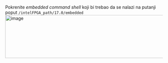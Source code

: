 Pokrenite *embedded command shell* koji bi trebao da se nalazi na putanji poput `/intelFPGA_path/17.0/embedded` </br>
<img width="734" height="139" alt="image" src="https://github.com/user-attachments/assets/abd04831-8dca-4be7-848f-ad26d49be9fd" />
